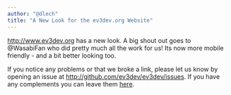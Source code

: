 ```yaml
---
author: "@dlech"
title: "A New Look for the ev3dev.org Website"
---
```


<http://www.ev3dev.org> has a new look. A big shout out goes to @WasabiFan who did
pretty much all the work for us! Its now more mobile friendly - and a bit better
looking too.

If you notice any problems or that we broke a link, please let us know by opening
an issue at <http://github.com/ev3dev/ev3dev/issues>. If you have any complements
you can leave them [here](https://github.com/ev3dev/ev3dev.github.io/pull/70).
